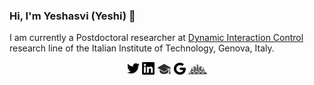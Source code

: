 ### Hi, I'm Yeshasvi (Yeshi) 👋

I am currently a Postdoctoral researcher at [Dynamic Interaction Control](https://dic.iit.it/) research line of the Italian Institute of Technology, Genova, Italy.

<p align="center">
  <a href="https://twitter.com/Yeshasvitvs"><img src="https://github.com/Yeshasvitvs/Yeshasvitvs/blob/master/social-icons/Twitter.png" width="4%" height="4%" alt="Twitter"></a>
	<a href="https://www.linkedin.com/in/yeshasvitvs/"><img src="https://github.com/Yeshasvitvs/Yeshasvitvs/blob/master/social-icons/LinkedIn.png" width="4%" height="4%" alt="LinkedIn"></a>
  <a href="https://scholar.google.it/citations?user=FfY2ry0AAAAJ&hl=en"><img src="https://github.com/Yeshasvitvs/Yeshasvitvs/blob/master/social-icons/Scholar.png" width="4.5%" height="4.5%" alt="Scholar"></a>
  <a href="mailto:yeshasvitvs@gmail.com?subject=Hello Yeshi"><img src="https://github.com/Yeshasvitvs/Yeshasvitvs/blob/master/social-icons/Google.png" width="3.75%" height="3.75%" alt="Gmail"></a>
   <a href="https://www.chess.com/member/yeshiiit"><img src="https://github.com/Yeshasvitvs/Yeshasvitvs/blob/master/social-icons/Chess.png" width="6%" height="5%" alt="Chess"></a>
</p>


<!--
**Yeshasvitvs/Yeshasvitvs** is a ✨ _special_ ✨ repository because its `README.md` (this file) appears on your GitHub profile.
https://github.com/robotology
Here are some ideas to get you started:

- 🔭 I’m currently working on ...
- 🌱 I’m currently learning ...
- 👯 I’m looking to collaborate on ...
- 🤔 I’m looking for help with ...
- 💬 Ask me about ...
- 😄 Pronouns: ...
- ⚡ Fun fact: ...
-->
